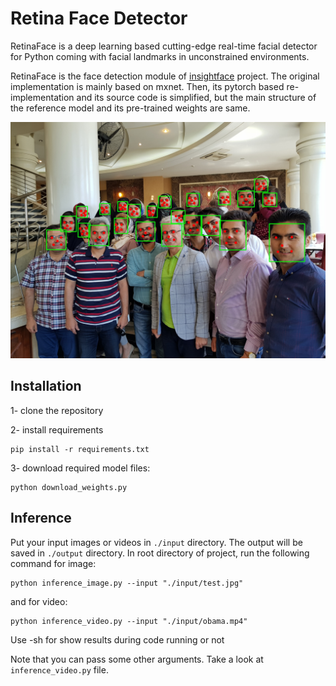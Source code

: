 # Retina Face Detector

RetinaFace is a deep learning based cutting-edge real-time facial detector for Python coming with facial landmarks in unconstrained environments.

RetinaFace is the face detection module of [insightface](https://github.com/deepinsight/insightface) project. The original implementation is mainly based on mxnet. Then, its pytorch based re-implementation and its source code is simplified, but the main structure of the reference model and its pre-trained weights are same.

![output](./assets/test.jpg)


## Installation
1- clone the repository

2- install requirements
```
pip install -r requirements.txt
```
3- download required model files: 
```
python download_weights.py
```


## Inference
Put your input images or videos in `./input` directory. The output will be saved in `./output` directory. 
In root directory of project, run the following command for image: 

```
python inference_image.py --input "./input/test.jpg"
```
and for video:
```
python inference_video.py --input "./input/obama.mp4"
```
Use -sh for show results during code running or not

Note that you can pass some other arguments. Take a look at `inference_video.py` file.
